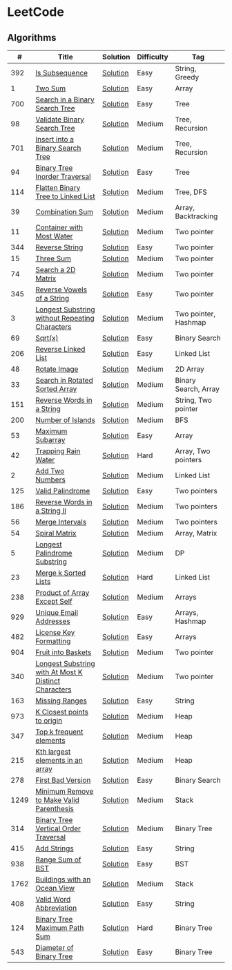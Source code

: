 # LeetCode

## Algorithms

| # | Title | Solution | Difficulty | Tag |
| --- | --- | --- | --- | --- |
| 392 | [Is Subsequence](https://leetcode.com/problems/is-subsequence/) | [Solution](https://github.com/Vigneshsab/LeetCode/blob/main/src/python/_392_.py) | Easy | String, Greedy |
| 1 | [Two Sum](https://leetcode.com/problems/two-sum/)| [Solution](https://github.com/Vigneshsab/LeetCode/blob/main/src/python/_1_.py) | Easy | Array |
| 700 | [Search in a Binary Search Tree](https://leetcode.com/problems/search-in-a-binary-search-tree/) | [Solution](https://github.com/Vigneshsab/LeetCode/blob/main/src/python/_700_.py) | Easy | Tree |
| 98 | [Validate Binary Search Tree](https://leetcode.com/problems/validate-binary-search-tree/) | [Solution](https://github.com/Vigneshsab/LeetCode/blob/main/src/python/_98_.py) | Medium | Tree, Recursion | 
| 701 | [Insert into a Binary Search Tree](https://leetcode.com/problems/insert-into-a-binary-search-tree/) | [Solution](https://github.com/Vigneshsab/LeetCode/blob/main/src/python/_701_.py) | Medium | Tree, Recursion |
| 94 | [Binary Tree Inorder Traversal](https://leetcode.com/problems/binary-tree-inorder-traversal/) | [Solution](https://github.com/Vigneshsab/LeetCode/blob/main/src/python/_94_.py) | Easy | Tree |
| 114 | [Flatten Binary Tree to Linked List](https://leetcode.com/problems/flatten-binary-tree-to-linked-list/) | [Solution](https://github.com/Vigneshsab/LeetCode/blob/main/src/python/_114_.py) | Medium | Tree, DFS |
| 39 | [Combination Sum](https://leetcode.com/problems/combination-sum/) | [Solution](https://github.com/Vigneshsab/LeetCode/blob/main/src/python/_39_.py) | Medium | Array, Backtracking |
| 11 | [Container with Most Water](https://leetcode.com/problems/container-with-most-water/) | [Solution](https://github.com/Vigneshsab/LeetCode/blob/main/src/python/_11_.py) | Medium | Two pointer |
| 344 | [Reverse String](https://leetcode.com/problems/reverse-string/) | [Solution](https://github.com/Vigneshsab/LeetCode/blob/main/src/python/_344_.py) | Easy | Two pointer |
| 15 | [Three Sum](https://leetcode.com/problems/3sum/) | [Solution](https://github.com/Vigneshsab/LeetCode/blob/main/src/python/_15_.py) | Medium | Two pointer |
| 74 | [Search a 2D Matrix](https://leetcode.com/problems/search-a-2d-matrix/) | [Solution](https://github.com/Vigneshsab/LeetCode/blob/main/src/python/_74_.py) | Medium | Two pointer |
| 345 | [Reverse Vowels of a String](https://leetcode.com/problems/reverse-vowels-of-a-string/) | [Solution](https://github.com/Vigneshsab/LeetCode/blob/main/src/python/_345_.py) | Easy | Two pointer|
| 3 | [Longest Substring without Repeating Characters](https://leetcode.com/problems/longest-substring-without-repeating-characters/) | [Solution](https://github.com/Vigneshsab/LeetCode/blob/main/src/python/_3_.py) | Medium | Two pointer, Hashmap |
| 69 | [Sqrt(x)](https://leetcode.com/problems/sqrtx/) | [Solution](https://github.com/Vigneshsab/LeetCode/blob/main/src/python/_69_.py) | Easy | Binary Search |
| 206 | [Reverse Linked List](https://leetcode.com/problems/reverse-linked-list/) | [Solution](https://github.com/Vigneshsab/LeetCode/blob/main/src/python/_206_.py) | Easy | Linked List |
| 48 | [Rotate Image](https://leetcode.com/problems/rotate-image/) | [Solution](https://github.com/Vigneshsab/LeetCode/blob/main/src/python/_48_.py) | Medium | 2D Array |
| 33 | [Search in Rotated Sorted Array](https://leetcode.com/problems/search-in-rotated-sorted-array/) | [Solution](https://github.com/Vigneshsab/LeetCode/blob/main/src/python/_33_.py) | Medium | Binary Search, Array |
| 151 | [Reverse Words in a String](https://leetcode.com/problems/reverse-words-in-a-string/) | [Solution](https://github.com/Vigneshsab/LeetCode/blob/main/src/python/_151_.py) | Medium | String, Two pointer|
| 200 | [Number of Islands](https://leetcode.com/problems/number-of-islands/) | [Solution](https://github.com/Vigneshsab/LeetCode/blob/main/src/python/_200_.py) | Medium | BFS |
| 53 | [Maximum Subarray](https://leetcode.com/problems/maximum-subarray/) | [Solution](https://github.com/Vigneshsab/LeetCode/blob/main/src/python/_53_.py) | Easy | Array |
| 42 | [Trapping Rain Water](https://leetcode.com/problems/trapping-rain-water/) | [Solution](https://github.com/Vigneshsab/LeetCode/blob/main/src/python/_42_.py) | Hard | Array, Two pointers |
| 2 | [Add Two Numbers](https://leetcode.com/problems/add-two-numbers/) | [Solution](https://github.com/Vigneshsab/LeetCode/blob/main/src/python/_2_.py) | Medium | Linked List |
| 125 | [Valid Palindrome](https://leetcode.com/problems/valid-palindrome/) | [Solution](https://github.com/Vigneshsab/LeetCode/blob/main/src/python/_125_.py) | Easy | Two pointers |
| 186 | [Reverse Words in a String II](https://leetcode.com/problems/reverse-words-in-a-string-ii/) | [Solution](https://github.com/Vigneshsab/LeetCode/blob/main/src/python/_186_.py) | Medium | Two pointers |
| 56 | [Merge Intervals](https://leetcode.com/problems/merge-intervals/) | [Solution](https://github.com/Vigneshsab/LeetCode/blob/main/src/python/_56_.py) | Medium | Two pointers| 
| 54 | [Spiral Matrix](https://leetcode.com/problems/spiral-matrix/) | [Solution](https://github.com/Vigneshsab/LeetCode/blob/main/src/python/_54_.py) | Medium | Array, Matrix |
| 5 | [Longest Palindrome Substring](https://leetcode.com/problems/longest-palindromic-substring/) | [Solution](https://github.com/Vigneshsab/LeetCode/blob/main/src/python/_5_.py) | Medium | DP |
| 23 | [Merge k Sorted Lists](https://leetcode.com/problems/merge-k-sorted-lists/) | [Solution](https://github.com/Vigneshsab/LeetCode/blob/main/src/python/_23_.py) | Hard | Linked List | 
| 238 | [Product of Array Except Self](https://leetcode.com/problems/product-of-array-except-self/) | [Solution](https://github.com/Vigneshsab/LeetCode/blob/main/src/python/_238_.py) | Medium | Arrays |
| 929 | [Unique Email Addresses](https://leetcode.com/problems/unique-email-addresses/) | [Solution](https://github.com/Vigneshsab/LeetCode/blob/main/src/python/_929_.py) | Easy | Arrays, Hashmap |
| 482 | [License Key Formatting](https://leetcode.com/problems/license-key-formatting/) | [Solution](https://github.com/Vigneshsab/LeetCode/blob/main/src/python/_482_.py) | Easy | Arrays |
| 904 | [Fruit into Baskets](https://leetcode.com/problems/fruit-into-baskets/) | [Solution](https://github.com/Vigneshsab/LeetCode/blob/main/src/python/_904_.py) | Medium | Two pointer |
| 340 | [Longest Substring with At Most K Distinct Characters](https://leetcode.com/problems/longest-substring-with-at-most-k-distinct-characters/) | [Solution](https://github.com/Vigneshsab/LeetCode/blob/main/src/python/_340_.py) | Medium | Two pointer |
| 163 | [Missing Ranges](https://leetcode.com/problems/missing-ranges/) | [Solution](https://github.com/Vigneshsab/LeetCode/blob/main/src/python/_163_.py) | Easy | String |
| 973 | [K Closest points to origin](https://leetcode.com/problems/k-closest-points-to-origin/) | [Solution](https://github.com/Vigneshsab/LeetCode/blob/main/src/python/_973_.py) | Medium | Heap |
| 347 | [Top k frequent elements](https://leetcode.com/problems/top-k-frequent-elements/) | [Solution](https://github.com/Vigneshsab/LeetCode/blob/main/src/python/_347_.py) | Medium | Heap |
| 215 | [Kth largest elements in an array](https://leetcode.com/problems/kth-largest-element-in-an-array/) | [Solution](https://github.com/Vigneshsab/LeetCode/blob/main/src/python/_215_.py) | Medium | Heap |
| 278 | [First Bad Version](https://leetcode.com/problems/first-bad-version/) | [Solution](https://github.com/Vigneshsab/LeetCode/blob/main/src/python/_278_.py) | Easy | Binary Search |
| 1249 | [Minimum Remove to Make Valid Parenthesis](https://leetcode.com/problems/minimum-remove-to-make-valid-parentheses/) | [Solution](https://github.com/Vigneshsab/LeetCode/blob/main/src/python/_1249_.py) | Medium | Stack |
| 314 | [Binary Tree Vertical Order Traversal](https://leetcode.com/problems/binary-tree-vertical-order-traversal/) | [Solution](https://github.com/Vigneshsab/LeetCode/blob/main/src/python/_314_.py) | Medium | Binary Tree |
| 415 | [Add Strings](https://leetcode.com/problems/add-strings/) | [Solution](https://github.com/Vigneshsab/LeetCode/blob/main/src/python/_415_.py) | Easy | String |
| 938 | [Range Sum of BST](https://leetcode.com/problems/range-sum-of-bst/) | [Solution](https://github.com/Vigneshsab/LeetCode/blob/main/src/python/_938_.py) | Easy | BST |
| 1762 | [Buildings with an Ocean View](https://leetcode.com/problems/buildings-with-an-ocean-view/) | [Solution](https://github.com/Vigneshsab/LeetCode/blob/main/src/python/_1762_.py) | Medium | Stack |
| 408 | [Valid Word Abbreviation](https://leetcode.com/problems/valid-word-abbreviation/) | [Solution](https://github.com/Vigneshsab/LeetCode/blob/main/src/python/_408_.py) | Easy | String |
| 124 | [Binary Tree Maximum Path Sum](https://leetcode.com/problems/binary-tree-maximum-path-sum/) | [Solution](https://github.com/Vigneshsab/LeetCode/blob/main/src/python/_124_.py) | Hard | Binary Tree |
| 543 | [Diameter of Binary Tree](https://leetcode.com/problems/diameter-of-binary-tree/) | [Solution](https://github.com/Vigneshsab/LeetCode/blob/main/src/python/_543_.py) | Easy | Binary Tree |

